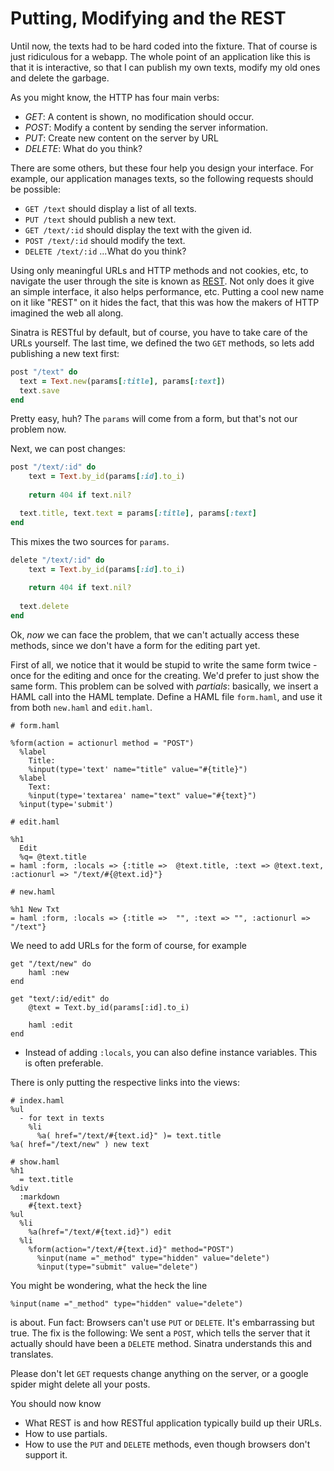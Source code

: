 # Putting, Modifying and the REST

Until now, the texts had to be hard coded into the fixture. That of course is
just ridiculous for a webapp. The whole point of an application like this is
that it is interactive, so that I can publish my own texts, modify my old ones
and delete the garbage.

As you might know, the HTTP has four main verbs:

* _GET_: A content is shown, no modification should occur.
* _POST_: Modify a content by sending the server information.
* _PUT_: Create new content on the server by URL
* _DELETE_: What do you think?

There are some others, but these four help you design your interface. For
example, our application manages texts, so the following requests should be
possible:

* `GET /text` should display a list of all texts.
* `PUT /text` should publish a new text.
* `GET /text/:id` should display the text with the given id.
* `POST /text/:id` should modify the text.
* `DELETE /text/:id` ...What do you think?

Using only meaningful URLs and HTTP methods and not cookies, etc, to navigate
the user through the site is known as
[REST](http://en.wikipedia.org/wiki/Representational_state_transfer).
Not only does it give an simple interface, it also helps performance, etc.
Putting a cool new name on it like "REST" on it hides the fact, that this was
how the makers of HTTP imagined the web all along.

Sinatra is RESTful by default, but of course, you have to take care of the
URLs yourself. The last time, we defined the two `GET` methods, so lets add
publishing a new text first:

```ruby
post "/text" do
  text = Text.new(params[:title], params[:text])
  text.save
end
```

Pretty easy, huh? The `params` will come from a form, but that's not our
problem now.

Next, we can post changes:

```ruby
post "/text/:id" do
	text = Text.by_id(params[:id].to_i)
  
	return 404 if text.nil?

  text.title, text.text = params[:title], params[:text]
end
```

This mixes the two sources for `params`.

```ruby
delete "/text/:id" do
	text = Text.by_id(params[:id].to_i)
  
	return 404 if text.nil?
  
  text.delete
end
```

Ok, _now_ we can face the problem, that we can't actually access these
methods, since we don't have a form for the editing part yet.

First of all, we notice that it would be stupid to write the same form twice -
once for the editing and once for the creating. We'd prefer to just show the
same form. This problem can be solved with _partials_: basically, we insert a
HAML call into the HAML template. Define a HAML file `form.haml`, and use it
from both `new.haml` and `edit.haml`.

```haml
# form.haml

%form(action = actionurl method = "POST")
  %label
    Title:
    %input(type='text' name="title" value="#{title}")
  %label
    Text:
    %input(type='textarea' name="text" value="#{text}")
  %input(type='submit')

# edit.haml

%h1
  Edit
  %q= @text.title
= haml :form, :locals => {:title =>  @text.title, :text => @text.text, :actionurl => "/text/#{@text.id}"}

# new.haml

%h1 New Txt
= haml :form, :locals => {:title =>  "", :text => "", :actionurl => "/text"}
```


We need to add URLs for the form of course, for example 

```haml
get "/text/new" do
	haml :new
end

get "text/:id/edit" do
	@text = Text.by_id(params[:id].to_i)

	haml :edit
end
```
* Instead of adding `:locals`, you can also define instance variables. This is
	often preferable.

There is only putting the respective links into the views:

```haml
# index.haml
%ul
  - for text in texts
    %li
      %a( href="/text/#{text.id}" )= text.title
%a( href="/text/new" ) new text

# show.haml
%h1
  = text.title
%div
  :markdown
    #{text.text}
%ul
  %li
    %a(href="/text/#{text.id}") edit
  %li
    %form(action="/text/#{text.id}" method="POST")
      %input(name ="_method" type="hidden" value="delete")
      %input(type="submit" value="delete")
```

You might be wondering, what the heck the line 

```%input(name ="_method" type="hidden" value="delete")```

is about. Fun fact: Browsers can't use `PUT` or `DELETE`. It's embarrassing
but true. The fix is the following: We sent a `POST`, which tells the server
that it actually should have been a `DELETE` method. Sinatra understands this and
translates.

Please don't let `GET` requests change anything on the server, or a google
spider might delete all your posts.

You should now know

* What REST is and how RESTful application typically build up their URLs.
* How to use partials.
* How to use the `PUT` and `DELETE` methods, even though browsers don't
	support it.
